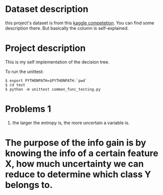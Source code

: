 # Dataset description
this project's dataset is from this [kaggle competetion](www.kaggle.com/zaurbegiev/my-dataset/data/). You can find some description there. But basically the column is self-explained.

# Project description
This is my self implementation of the decision tree.

To run the unittest:
```
$ export PYTHONPATH=$PYTHONPATH:`pwd`
$ cd test
$ python -m unittest common_func_testing.py
```

# Problems 1

1. the larger the entropy is, the more uncertain a variable is.


# The purpose of the info gain is by knowing the info of a certain feature X, how much uncertainty we can reduce to determine which class Y belongs to.

